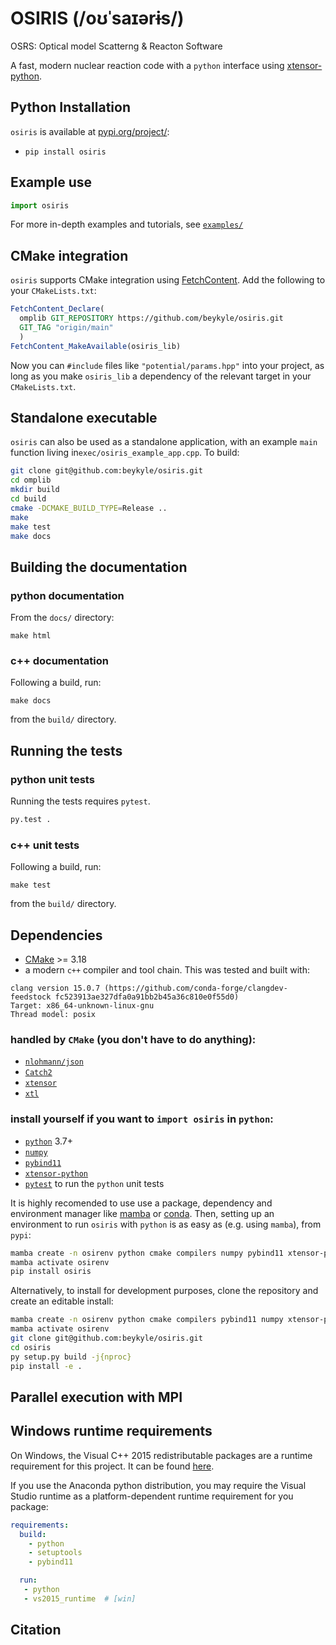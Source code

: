OSIRIS   (/oʊˈsaɪərɨs/)
==============
OSRS: Optical model Scatterng & Reacton Software 

A fast, modern nuclear reaction code with a `python` interface using [xtensor-python](https://github.com/xtensor-stack/xtensor-python).

Python Installation
------------

`osiris` is available at [pypi.org/project/]():

 - `pip install osiris`

Example use
--------------

```python
import osiris

```

For more in-depth examples and tutorials, see [`examples/`](https://github.com/beykyle/osiris/tree/main/examples)

CMake integration
-----------------

`osiris` supports CMake integration using [FetchContent](https://cmake.org/cmake/help/latest/module/FetchContent.html). Add the following to your `CMakeLists.txt`:

```cmake
FetchContent_Declare(
  omplib GIT_REPOSITORY https://github.com/beykyle/osiris.git
  GIT_TAG "origin/main"
  )
FetchContent_MakeAvailable(osiris_lib)
```

Now you can `#include` files like `"potential/params.hpp"` into your project, as long as you make `osiris_lib` a dependency of the relevant target in your `CMakeLists.txt`.


Standalone executable 
----------------------------

`osiris` can also be used as a standalone application, with an example `main` function living in`exec/osiris_example_app.cpp`. To build:

```zsh
git clone git@github.com:beykyle/osiris.git
cd omplib
mkdir build
cd build 
cmake -DCMAKE_BUILD_TYPE=Release .. 
make 
make test
make docs
```


Building the documentation
--------------------------

### python documentation
From the `docs/` directory:

```
make html
```

### c++ documentation

Following a build, run:

```
make docs
```

from the `build/` directory. 

Running the tests
-----------------

### python unit tests

Running the tests requires `pytest`.

```bash
py.test .
```

### c++ unit tests

Following a build, run:

```
make test
```

from the `build/` directory. 

Dependencies
-----------------

- [CMake](https://cmake.org/) >= 3.18
- a modern `c++` compiler and tool chain. This was tested and built with:

```
clang version 15.0.7 (https://github.com/conda-forge/clangdev-feedstock fc523913ae327dfa0a91bb2b45a36c810e0f55d0)
Target: x86_64-unknown-linux-gnu
Thread model: posix
```

### handled by `CMake` (you don't have to do anything):
- [`nlohmann/json`](https://github.com/nlohmann/json)
- [`Catch2`](https://catch2.docsforge.com/)
- [`xtensor`](https://github.com/xtensor-stack/xtensor)
- [`xtl`](https://github.com/xtensor-stack/xtl)

### install yourself if you want to `import osiris` in `python`:
- [`python`](https://www.python.org/) 3.7+
- [`numpy`](https://numpy.org/)
- [`pybind11`](https://pybind11.readthedocs.io/en/stable/index.html)
- [`xtensor-python`](https://github.com/xtensor-stack/xtensor-python)
- [`pytest`](https://docs.pytest.org/en/7.4.x/) to run the `python` unit tests

It is highly recomended to use use a package, dependency and environment manager like [mamba](https://mamba.readthedocs.io/en/latest/) or [conda](https://docs.conda.io/en/latest/). Then, setting up an environment to run `osiris` with `python` is as easy as (e.g. using `mamba`), from `pypi`:

```zsh
mamba create -n osirenv python cmake compilers numpy pybind11 xtensor-python pytest
mamba activate osirenv
pip install osiris
```
Alternatively, to install for development purposes, clone the repository and create an editable install: 

```zsh
mamba create -n osirenv python cmake compilers pybind11 numpy xtensor-python
mamba activate osirenv
git clone git@github.com:beykyle/osiris.git
cd osiris
py setup.py build -j{nproc}
pip install -e .
```

Parallel execution with MPI
----------------------------


Windows runtime requirements
----------------------------

On Windows, the Visual C++ 2015 redistributable packages are a runtime
requirement for this project. It can be found [here](https://www.microsoft.com/en-us/download/details.aspx?id=48145).

If you use the Anaconda python distribution, you may require the Visual Studio
runtime as a platform-dependent runtime requirement for you package:

```yaml
requirements:
  build:
    - python
    - setuptools
    - pybind11

  run:
   - python
   - vs2015_runtime  # [win]
```


Citation
-----------------

